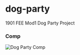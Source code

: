 # dog-party
1901 FEE Mod1 Dog Party Project

### Comp

![Dog Party Comp](/dog-party/dog-party-js-edition.jpg "Dog Party Comp")

